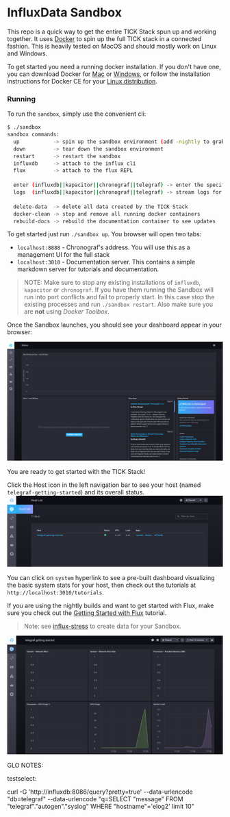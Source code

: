 # InfluxData Sandbox

This repo is a quick way to get the entire TICK Stack spun up and working together. It uses [Docker](https://www.docker.com/) to spin up the full TICK stack in a connected fashion. This is heavily tested on MacOS and should mostly work on Linux and Windows.

To get started you need a running docker installation. If you don't have one, you can download Docker for [Mac](https://www.docker.com/docker-mac) or [Windows](https://www.docker.com/docker-windows), or follow the installation instructions for Docker CE for your [Linux distribution](https://docs.docker.com/engine/installation/#server).

### Running

To run the `sandbox`, simply use the convenient cli:

```bash
$ ./sandbox
sandbox commands:
  up           -> spin up the sandbox environment (add -nightly to grab the latest nightly builds of InfluxDB and Chronograf)
  down         -> tear down the sandbox environment
  restart      -> restart the sandbox
  influxdb     -> attach to the influx cli
  flux         -> attach to the flux REPL

  enter (influxdb||kapacitor||chronograf||telegraf) -> enter the specified container
  logs  (influxdb||kapacitor||chronograf||telegraf) -> stream logs for the specified container

  delete-data  -> delete all data created by the TICK Stack
  docker-clean -> stop and remove all running docker containers
  rebuild-docs -> rebuild the documentation container to see updates
```

To get started just run `./sandbox up`. You browser will open two tabs:

- `localhost:8888` - Chronograf's address. You will use this as a management UI for the full stack
- `localhost:3010` - Documentation server. This contains a simple markdown server for tutorials and documentation.

> NOTE: Make sure to stop any existing installations of `influxdb`, `kapacitor` or `chronograf`. If you have them running the Sandbox will run into port conflicts and fail to properly start. In this case stop the existing processes and run `./sandbox restart`. Also make sure you are **not** using _Docker Toolbox_.

Once the Sandbox launches, you should see your dashboard appear in your browser:

![Dashboard](./documentation/static/images/landing-page.png)

You are ready to get started with the TICK Stack!

Click the Host icon in the left navigation bar to see your host (named `telegraf-getting-started`) and its overall status.
![Host List](./documentation/static/images/host-list.png)

You can click on `system` hyperlink to see a pre-built dashboard visualizing the basic system stats for your
host, then check out the tutorials at `http://localhost:3010/tutorials`.

If you are using the nightly builds and want to get started with Flux, make sure you check out the [Getting Started with Flux](./documentation/static/tutorials/flux-getting-started.md) tutorial.

> Note: see [influx-stress](https://github.com/influxdata/influx-stress) to create data for your Sandbox.

![Dashboard](./documentation/static/images/sandbox-dashboard.png)


GLO NOTES:

testselect:

curl -G 'http://influxdb:8086/query?pretty=true' --data-urlencode "db=telegraf" --data-urlencode "q=SELECT \"message\" FROM \"telegraf\".\"autogen\".\"syslog\" WHERE  \"hostname\"='elog2'   limit 10"

